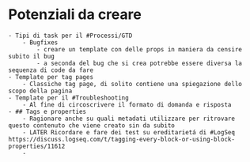 # Potenziali da creare
	- Tipi di task per il #Processi/GTD
		- Bugfixes
			- creare un template con delle props in maniera da censire subito il bug
			- a seconda del bug che si crea potrebbe essere diversa la sequenza di code da fare
	- Template per tag pages
		- Classiche tag page, di solito contiene una spiegazione dello scopo della pagina
	- Template per il #Troubleshooting
		- Al fine di circoscrivere il formato di domanda e risposta
	- ## Tags e properties
		- Ragionare anche su quali metadati utilizzare per ritrovare questo contenuto che viene creato sin da subito
		- LATER Ricordare e fare dei test su ereditarietá di #LogSeq https://discuss.logseq.com/t/tagging-every-block-or-using-block-properties/11612
		-